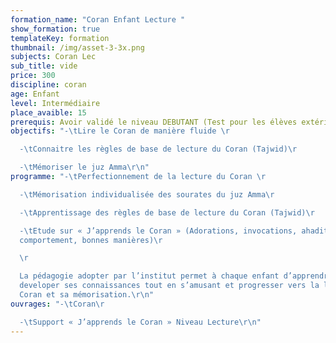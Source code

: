 ```yaml
---
formation_name: "Coran Enfant Lecture "
show_formation: true
templateKey: formation
thumbnail: /img/asset-3-3x.png
subjects: Coran Lec
sub_title: vide
price: 300
discipline: coran
age: Enfant
level: Intermédiaire
place_avaible: 15
prerequis: Avoir validé le niveau DEBUTANT (Test pour les élèves extérieur)
objectifs: "-\tLire le Coran de manière fluide \r

  -\tConnaitre les règles de base de lecture du Coran (Tajwid)\r

  -\tMémoriser le juz Amma\r\n"
programme: "-\tPerfectionnement de la lecture du Coran \r

  -\tMémorisation individualisée des sourates du juz Amma\r

  -\tApprentissage des règles de base de lecture du Coran (Tajwid)\r

  -\tEtude sur « J’apprends le Coran » (Adorations, invocations, ahadith,
  comportement, bonnes manières)\r

  \r

  La pédagogie adopter par l’institut permet à chaque enfant d’apprendre et de
  developer ses connaissances tout en s’amusant et progresser vers la lecture du
  Coran et sa mémorisation.\r\n"
ouvrages: "-\tCoran\r

  -\tSupport « J’apprends le Coran » Niveau Lecture\r\n"
---
```

